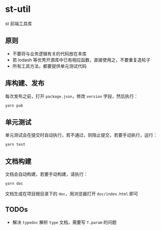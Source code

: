 # st-util

st 前端工具库

## 原则

- 不要将与业务逻辑有关的代码放在本库
- 若 lodash 等优秀开源库中已有相应函数，直接使用之，不要重复造轮子
- 所有工具方法，都要提供单元测试代码

## 库构建、发布

每次发布之前，打开 `package.json`，修改 `version` 字段，然后执行：

```bash
yarn pub
```

## 单元测试

单元测试会在提交时自动执行，若不通过，则阻止提交，若要手动执行，运行：

```bash
yarn test
```

## 文档构建

文档会自动构建，若要手动构建，请执行：

```bash
yarn doc
```

文档生成在项目根目录下的 `doc`，用浏览器打开 `doc/index.html` 即可

## TODOs

- 解决 `typedoc` 解析 `type` 文档，需要写 `T.param` 的问题
